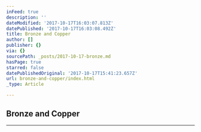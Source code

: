 ```yaml
---
inFeed: true
description: ''
dateModified: '2017-10-17T16:03:07.813Z'
datePublished: '2017-10-17T16:03:08.492Z'
title: Bronze and Copper
author: []
publisher: {}
via: {}
sourcePath: _posts/2017-10-17-bronze.md
hasPage: true
starred: false
datePublishedOriginal: '2017-10-17T15:41:23.657Z'
url: bronze-and-copper/index.html
_type: Article

---
```

## Bronze and Copper

---